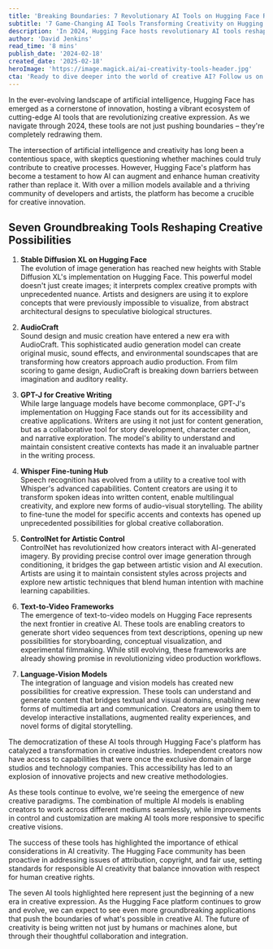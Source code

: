 ```yaml
---
title: 'Breaking Boundaries: 7 Revolutionary AI Tools on Hugging Face Reshaping Creative Expression'
subtitle: '7 Game-Changing AI Tools Transforming Creativity on Hugging Face'
description: 'In 2024, Hugging Face hosts revolutionary AI tools reshaping creative expression. Discover how these innovations are democratizing creativity and transforming industries.'
author: 'David Jenkins'
read_time: '8 mins'
publish_date: '2024-02-18'
created_date: '2025-02-18'
heroImage: 'https://image.magick.ai/ai-creativity-tools-header.jpg'
cta: 'Ready to dive deeper into the world of creative AI? Follow us on LinkedIn at MagickAI to join a community of innovators and creators shaping the future of AI-powered creativity.'
---
```


In the ever-evolving landscape of artificial intelligence, Hugging Face has emerged as a cornerstone of innovation, hosting a vibrant ecosystem of cutting-edge AI tools that are revolutionizing creative expression. As we navigate through 2024, these tools are not just pushing boundaries – they're completely redrawing them.

The intersection of artificial intelligence and creativity has long been a contentious space, with skeptics questioning whether machines could truly contribute to creative processes. However, Hugging Face's platform has become a testament to how AI can augment and enhance human creativity rather than replace it. With over a million models available and a thriving community of developers and artists, the platform has become a crucible for creative innovation.

## Seven Groundbreaking Tools Reshaping Creative Possibilities

1. **Stable Diffusion XL on Hugging Face**  
   The evolution of image generation has reached new heights with Stable Diffusion XL's implementation on Hugging Face. This powerful model doesn't just create images; it interprets complex creative prompts with unprecedented nuance. Artists and designers are using it to explore concepts that were previously impossible to visualize, from abstract architectural designs to speculative biological structures.

2. **AudioCraft**  
   Sound design and music creation have entered a new era with AudioCraft. This sophisticated audio generation model can create original music, sound effects, and environmental soundscapes that are transforming how creators approach audio production. From film scoring to game design, AudioCraft is breaking down barriers between imagination and auditory reality.

3. **GPT-J for Creative Writing**  
   While large language models have become commonplace, GPT-J's implementation on Hugging Face stands out for its accessibility and creative applications. Writers are using it not just for content generation, but as a collaborative tool for story development, character creation, and narrative exploration. The model's ability to understand and maintain consistent creative contexts has made it an invaluable partner in the writing process.

4. **Whisper Fine-tuning Hub**  
   Speech recognition has evolved from a utility to a creative tool with Whisper's advanced capabilities. Content creators are using it to transform spoken ideas into written content, enable multilingual creativity, and explore new forms of audio-visual storytelling. The ability to fine-tune the model for specific accents and contexts has opened up unprecedented possibilities for global creative collaboration.

5. **ControlNet for Artistic Control**  
   ControlNet has revolutionized how creators interact with AI-generated imagery. By providing precise control over image generation through conditioning, it bridges the gap between artistic vision and AI execution. Artists are using it to maintain consistent styles across projects and explore new artistic techniques that blend human intention with machine learning capabilities.

6. **Text-to-Video Frameworks**  
   The emergence of text-to-video models on Hugging Face represents the next frontier in creative AI. These tools are enabling creators to generate short video sequences from text descriptions, opening up new possibilities for storyboarding, conceptual visualization, and experimental filmmaking. While still evolving, these frameworks are already showing promise in revolutionizing video production workflows.

7. **Language-Vision Models**  
   The integration of language and vision models has created new possibilities for creative expression. These tools can understand and generate content that bridges textual and visual domains, enabling new forms of multimedia art and communication. Creators are using them to develop interactive installations, augmented reality experiences, and novel forms of digital storytelling.

The democratization of these AI tools through Hugging Face's platform has catalyzed a transformation in creative industries. Independent creators now have access to capabilities that were once the exclusive domain of large studios and technology companies. This accessibility has led to an explosion of innovative projects and new creative methodologies.

As these tools continue to evolve, we're seeing the emergence of new creative paradigms. The combination of multiple AI models is enabling creators to work across different mediums seamlessly, while improvements in control and customization are making AI tools more responsive to specific creative visions.

The success of these tools has highlighted the importance of ethical considerations in AI creativity. The Hugging Face community has been proactive in addressing issues of attribution, copyright, and fair use, setting standards for responsible AI creativity that balance innovation with respect for human creative rights.

The seven AI tools highlighted here represent just the beginning of a new era in creative expression. As the Hugging Face platform continues to grow and evolve, we can expect to see even more groundbreaking applications that push the boundaries of what's possible in creative AI. The future of creativity is being written not just by humans or machines alone, but through their thoughtful collaboration and integration.